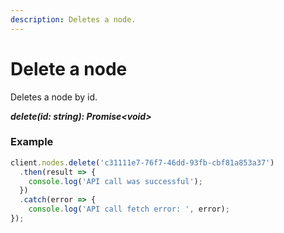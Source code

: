 ```yaml
---
description: Deletes a node.
---
```

# Delete a node

Deletes a node by id.

***delete(id: string): Promise&lt;void&gt;***

### Example

```js
client.nodes.delete('c31111e7-76f7-46dd-93fb-cbf81a853a37')
  .then(result => {      
    console.log('API call was successful');              
  })
  .catch(error => {
    console.log('API call fetch error: ', error);      
});
```